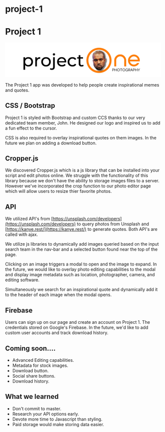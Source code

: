 # project-1
# Project 1

![enter image description here](https://raw.githubusercontent.com/KittM/project-1/master/logo%20k.png)


The Project 1 app was developed to help people create inspirational memes and quotes. 

## CSS / Bootstrap

Project 1 is styled with Bootstrap and custom CCS thanks to our very dedicated team member, John. He designed our logo and inspired us to add a fun effect to the cursor. 

CSS is also required to overlay inspirational quotes on them images. In the future we plan on adding a download button. 

## Cropper.js

We discovered Cropper.js which is a js library that can be installed into your script and edit photos online. We struggle with the functionality of this library because we don't have the ability to storage images files to a server. However we've incorporated the crop function to our photo editor page which will allow users to resize thier favorite photos. 


## API
We utilized API's from [https://unsplash.com/developers](https://unsplash.com/developers) to query photos from Unsplash and [https://kanye.rest/](https://kanye.rest/) to generate quotes. Both API's are called with ajax. 

We utilize js libraries to dynamically add images queried based on the input search team in the nav-bar and a selected button found near the top of the page. 

Clicking on an image triggers a modal to open and the image to expand. In the future, we would like to overlay photo editing capabilities to the modal and display image metadata such as location, photographer, camera, and editing software.

Simultaneously we search for an inspirational quote and dynamically add it to the header of each image when the modal opens. 

## Firebase

Users can sign up on our page and create an account on Project 1. The credentials stored on Google's Firebase. In the future, we'd like to add custom user accounts and track download history. 

## Coming soon....

 - Advanced Editing capabilities.
 - Metadata for stock images.
 - Download button.
 - Social share buttons. 
 - Download history.


## What we learned

 - Don't commit to master.
 - Research your API options early.
 - Devote more time to Javascript than styling.
 - Paid storage would make storing data easier. 


